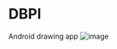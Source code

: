 # DBPI
Android drawing app
 ![image]( https://github.com/Noahjianlong/DBPI/blob/master/%E5%8A%9F%E8%83%BD%E6%BC%94%E7%A4%BA_ev.gif)

